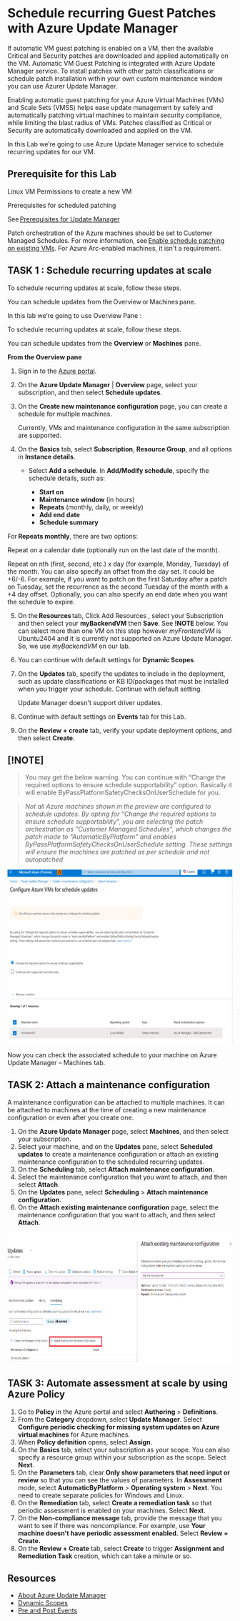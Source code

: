 # Schedule recurring Guest Patches with Azure Update Manager

If automatic VM guest patching is enabled on a VM, then the available Critical and Security patches are downloaded and applied automatically on the VM. Automatic VM Guest Patching is integrated with Azure Update Manager service.
To install patches with other patch classifications or schedule patch installation within your own custom maintenance window you can use Azurer Update Manager. 

Enabling automatic guest patching for your Azure Virtual Machines (VMs) and Scale Sets (VMSS) helps ease update management by safely and automatically patching virtual machines to maintain security compliance, while limiting the blast radius of VMs. Patches classified as Critical or Security are automatically downloaded and applied on the VM.

In this Lab we’re going to use Azure Update Manager service to schedule recurring updates for our VM.  

## Prerequisite for this Lab 

Linux VM
Permissions to create a new VM 

Prerequisites for scheduled patching 

See [Prerequisites for Update Manager](https://learn.microsoft.com/en-us/azure/update-manager/prerequisites) 

Patch orchestration of the Azure machines should be set to Customer Managed Schedules. For more information, see [Enable schedule patching on existing VMs](https://learn.microsoft.com/en-us/azure/update-manager/prerequsite-for-schedule-patching?tabs=new-prereq-portal%2Cauto-portal#enable-schedule-patching-on-azure-vms). For Azure Arc-enabled machines, it isn't a requirement. 

 

## TASK 1 : Schedule recurring updates at scale 

To schedule recurring updates at scale, follow these steps. 

You can schedule updates from the Overview or Machines pane. 

In this lab we’re going to use Overview Pane :  



To schedule recurring updates at scale, follow these steps.

You can schedule updates from the **Overview** or **Machines** pane.

**From the Overview pane**

1. Sign in to the [Azure portal](https://portal.azure.com).

1. On the **Azure Update Manager** | **Overview** page, select your subscription, and then select **Schedule updates**.

1. On the **Create new maintenance configuration** page, you can create a schedule for multiple machines.

	Currently, VMs and maintenance configuration in the same subscription are supported.

1. On the **Basics** tab, select **Subscription**, **Resource Group**, and all options in **Instance details**.
	- Select **Add a schedule**. In **Add/Modify schedule**, specify the schedule details, such as:
	
		- **Start on**
		- **Maintenance window** (in hours)
		- **Repeats** (monthly, daily, or weekly)
		- **Add end date**
		- **Schedule summary**

For **Repeats monthly**, there are two options: 

Repeat on a calendar date (optionally run on the last date of the month). 

Repeat on nth (first, second, etc.) x day (for example, Monday, Tuesday) of the month. You can also specify an offset from the day set. It could be +6/-6. For example, if you want to patch on the first Saturday after a patch on Tuesday, set the recurrence as the second Tuesday of the month with a +4 day offset. Optionally, you can also specify an end date when you want the schedule to expire. 

5. On the **Resources** tab, Click  Add Resources , select your Subscription and then select your **myBackendVM** then **Save**. See **!NOTE** below. 
You can select more than one VM on this step however *myFrontendVM* is Ubuntu2404 and it is currently not supported on Azure Update Manager. So, we use *myBackendVM* on our lab. 
6. You can continue with default settings for  **Dynamic Scopes**. 

7. On the **Updates** tab, specify the updates to include in the deployment, such as update classifications or KB ID/packages that must be installed when you trigger your schedule. Continue with default setting.

	Update Manager doesn't support driver updates.

8. Continue with default settings on **Events** tab for this Lab. 
 
9. On the **Review + create** tab, verify your update deployment options, and then select **Create**.
 
## [!NOTE]

>  
>  You may get the below warning. You can continue with “Change the required options to ensure schedule supportability” option. Basically it will enable ByPassPlatformSafetyChecksOnUserSchedule for you.  


>  *Not all Azure machines shown in the preview are configured to schedule updates. By opting for “Change the required options to ensure schedule supportability”, you are selecting the patch orchestration as "Customer Managed Schedules", which changes the patch mode to "AutomaticByPlatform" and enables ByPassPlatformSafetyChecksOnUserSchedule setting. These settings will ensure the machines are patched as per schedule and not autopatched*


![error](./media/err.png)
 
Now you can check  the associated schedule to your machine on Azure Update Manager – Machines tab.  


## TASK 2: Attach a maintenance configuration 

 A maintenance configuration can be attached to multiple machines. It can be attached to machines at the time of creating a new maintenance configuration or even after you create one.

 1. On the **Azure Update Manager** page, select **Machines**, and then select your subscription.
 1. Select your machine, and on the **Updates** pane, select **Scheduled updates** to create a maintenance configuration or attach an existing maintenance configuration to the scheduled recurring updates.
1. On the **Scheduling** tab, select **Attach maintenance configuration**.
1. Select the maintenance configuration that you want to attach, and then select **Attach**.
1. On the **Updates** pane, select **Scheduling** > **Attach maintenance configuration**.
1. On the **Attach existing maintenance configuration** page, select the maintenance configuration that you want to attach, and then select **Attach**.

![alt text](./media/attachmc.png)
 

## TASK 3: Automate assessment at scale by using Azure Policy 

1. Go to **Policy** in the Azure portal and select **Authoring** > **Definitions**.
1. From the **Category** dropdown, select **Update Manager**. Select **Configure periodic checking for missing system updates on Azure virtual machines** for Azure machines.
1. When **Policy definition** opens, select **Assign**.
1. On the **Basics** tab, select your subscription as your scope. You can also specify a resource group within your subscription as the scope. Select **Next**.
1. On the **Parameters** tab, clear **Only show parameters that need input or review** so that you can see the values of parameters. In **Assessment** mode, select **AutomaticByPlatform** > **Operating system** > **Next**. You need to create separate policies for Windows and Linux.
1. On the **Remediation** tab, select **Create a remediation task** so that periodic assessment is enabled on your machines. Select **Next**.
1. On the **Non-compliance message** tab, provide the message that you want to see if there was noncompliance. For example, use **Your machine doesn't have periodic assessment enabled.** Select **Review + Create.**
1. On the **Review + Create** tab, select **Create** to trigger **Assignment and Remediation Task** creation, which can take a minute or so.

## Resources 
- [About Azure Update Manager](https://learn.microsoft.com/en-us/azure/update-manager/overview)
- [Dynamic Scopes](https://learn.microsoft.com/en-us/azure/update-manager/tutorial-dynamic-grouping-for-scheduled-patching)
- [Pre and Post Events](https://learn.microsoft.com/en-us/azure/update-manager/pre-post-scripts-overview)
 